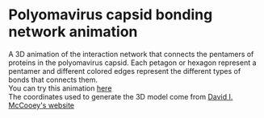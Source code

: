 # Polyomavirus capsid bonding network animation
A 3D animation of the interaction network that connects the pentamers of proteins in the polyomavirus capsid. Each petagon or hexagon represent a pentamer and different colored edges represent the different types of bonds that connects them.  
You can try this animation [here](https://quentinrsl.github.io/polyomavirus-bonds-animation/)  
The coordinates used to generate the 3D model come from [David I. McCooey's website](http://dmccooey.com/polyhedra)
